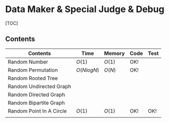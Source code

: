 # Data Maker & Special Judge & Debug



[TOC]



## Contents

| Contents                 | Time       | Memory | Code | Test |
| ------------------------ | ---------- | ------ | ---- | ---- |
| Random Number            | $O(1)$     | $O(1)$ | OK!  |      |
| Random Permutation       | $O(NlogN)$ | $O(N)$ | OK!  |      |
| Random Rooted Tree       |            |        |      |      |
| Random Undirected Graph  |            |        |      |      |
| Random Directed Graph    |            |        |      |      |
| Random Bipartite Graph   |            |        |      |      |
| Random Point In A Circle | $O(1)$     | $O(1)$ | OK!  | OK!  |
|                          |            |        |      |      |

